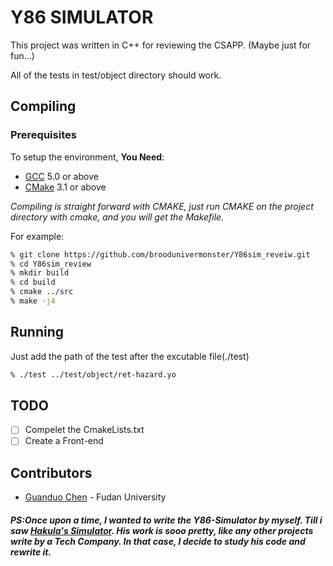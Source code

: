 # Y86 SIMULATOR

This project was written in C++ for reviewing the CSAPP. (Maybe just for fun...)  

All of the tests in test/object directory should work.

## Compiling

### Prerequisites

To setup the environment, **You Need**:

- [GCC](https://gcc.gnu.org/releases.html) 5.0 or above
- [CMake](https://cmake.org/download) 3.1 or above

*Compiling is straight forward with CMAKE, just run CMAKE on the project directory with cmake, and you will get the Makefile.*

For example:

```zsh
% git clone https://github.com/broodunivermonster/Y86sim_reveiw.git
% cd Y86sim_review
% mkdir build
% cd build
% cmake ../src
% make -j4
```

## Running

Just add the path of the test after the excutable file(./test)

```zsh
% ./test ../test/object/ret-hazard.yo
```

## TODO

- [ ] Compelet the CmakeLists.txt
- [ ] Create a Front-end

## Contributors

- [Guanduo Chen](https://github.com/Woooooow-Pro/Y86sim_reveiw) - Fudan University

##### *PS:Once upon a time, I wanted to write the Y86-Simulator by myself. Till i saw [Hakula's Simulator](https://github.com/hakula139/Y86-64-Simulator). His work is sooo pretty, like any other projects write by a Tech Company. In that case, I decide to study his code and rewrite it.*
